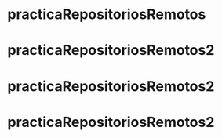 # practicaRepositoriosRemotos
# practicaRepositoriosRemotos2
# practicaRepositoriosRemotos2
# practicaRepositoriosRemotos2
